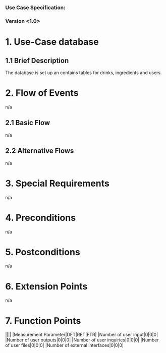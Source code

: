 # <OneTouch Next Gen>

### Use Case Specification: <database>
### Version <1.0>

# 1.                  Use-Case database
## 1.1               Brief Description
The database is set up an contains tables for drinks, ingredients and users.

# 2.                  Flow of Events
n/a

## 2.1               Basic Flow
n/a

## 2.2               Alternative Flows
n/a

# 3.                  Special Requirements
n/a

# 4.                  Preconditions
n/a

# 5.                  Postconditions
n/a

# 6.                  Extension Points
n/a

# 7.                   Function Points

||||
|Measurement Parameter|DET|RET|FTR|
|Number of user input|0|0|0|
|Number of user outputs|0|0|0|
|Number of user inquiries|0|0|0|
|Number of user files|0|0|0|
|Number of external interfaces|0|0|0|

